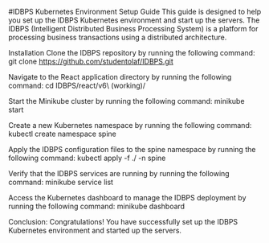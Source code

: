 #IDBPS Kubernetes Environment Setup Guide
This guide is designed to help you set up the IDBPS Kubernetes environment and start up the servers. The IDBPS (Intelligent Distributed Business Processing System) is a platform for processing business transactions using a distributed architecture.

Installation
Clone the IDBPS repository by running the following command:
git clone https://github.com/studentolaf/IDBPS.git

Navigate to the React application directory by running the following command:
cd IDBPS/react/v6\ \(working\)/

Start the Minikube cluster by running the following command:
minikube start

Create a new Kubernetes namespace by running the following command:
kubectl create namespace spine

Apply the IDBPS configuration files to the spine namespace by running the following command:
kubectl apply -f ./ -n spine

Verify that the IDBPS services are running by running the following command:
minikube service list

Access the Kubernetes dashboard to manage the IDBPS deployment by running the following command:
minikube dashboard

Conclusion:
Congratulations! You have successfully set up the IDBPS Kubernetes environment and started up the servers.
